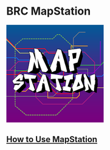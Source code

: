 # BRC MapStation

<!-- use thunderstore icon cuz it's smaller; can replace with whatever -->
![MapStation Logo](./Thunderstore/icon.png)

## [How to Use MapStation](https://github.com/BRCMapStation/Docs/wiki)
